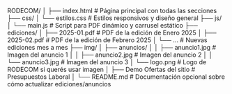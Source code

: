 RODECOM/
│
├── index.html               # Página principal con todas las secciones
├── css/
│   └── estilos.css          # Estilos responsivos y diseño general
├── js/
│   └── main.js              # Script para PDF dinámico y carrusel estático
├── ediciones/
│   ├── 2025-01.pdf          # PDF de la edición de Enero 2025
│   ├── 2025-02.pdf          # PDF de la edición de Febrero 2025
│   └── ...                  # Nuevas ediciones mes a mes
├── img/
│   ├── anuncios/
│   │   ├── anuncio1.jpg     # Imagen del anuncio 1
│   │   ├── anuncio2.jpg     # Imagen del anuncio 2
│   │   └── anuncio3.jpg     # Imagen del anuncio 3
│   └── logo.png             # Logo de RODECOM si querés usar imagen
│
├── Demo Ofertas del sitio   # Presupuestos Laboral
│
└── README.md                # Documentación opcional sobre cómo actualizar ediciones/anuncios

